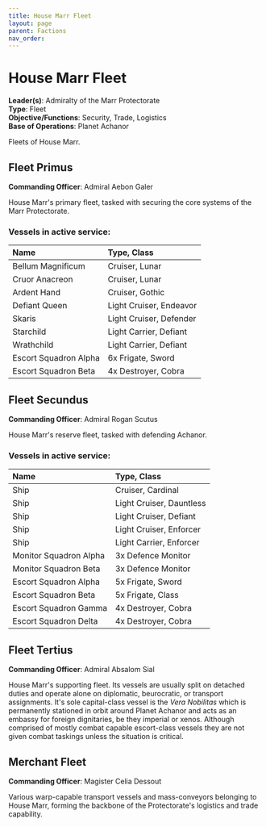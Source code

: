```yaml
---
title: House Marr Fleet
layout: page
parent: Factions
nav_order: 
---
```

# House Marr Fleet
**Leader(s)**: Admiralty of the Marr Protectorate  
**Type**: Fleet  
**Objective/Functions**: Security, Trade, Logistics  
**Base of Operations**: Planet Achanor  

Fleets of House Marr.

## Fleet Primus
**Commanding Officer**: Admiral Aebon Galer  

House Marr's primary fleet, tasked with securing the core systems of the Marr Protectorate.

### Vessels in active service:

| Name          | Type, Class   |
| :------------ | :------------ |
| Bellum Magnificum | Cruiser, Lunar |
| Cruor Anacreon | Cruiser, Lunar |
| Ardent Hand | Cruiser, Gothic |
| Defiant Queen | Light Cruiser, Endeavor |
| Skaris | Light Cruiser, Defender |
| Starchild | Light Carrier, Defiant |
| Wrathchild | Light Carrier, Defiant |
| Escort Squadron Alpha | 6x Frigate, Sword |
| Escort Squadron Beta | 4x Destroyer, Cobra |

## Fleet Secundus
**Commanding Officer**: Admiral Rogan Scutus  

House Marr's reserve fleet, tasked with defending Achanor.

### Vessels in active service:

| Name          | Type, Class   |
| :------------ | :------------ |
| Ship | Cruiser, Cardinal |
| Ship | Light Cruiser, Dauntless |
| Ship | Light Cruiser, Defiant |
| Ship | Light Cruiser, Enforcer |
| Ship | Light Carrier, Enforcer |
| Monitor Squadron Alpha | 3x Defence Monitor |
| Monitor Squadron Beta | 3x Defence Monitor |
| Escort Squadron Alpha | 5x Frigate, Sword |
| Escort Squadron Beta | 5x Frigate, Class |
| Escort Squadron Gamma | 4x Destroyer, Cobra |
| Escort Squadron Delta | 4x Destroyer, Cobra |

## Fleet Tertius
**Commanding Officer**: Admiral Absalom Sial  

House Marr's supporting fleet. Its vessels are usually split on detached duties and operate alone on diplomatic, beurocratic, or transport assignments. It's sole capital-class vessel is the *Vera Nobilitas* which is permanently stationed in orbit around Planet Achanor and acts as an embassy for foreign dignitaries, be they imperial or xenos. Although comprised of mostly combat capable escort-class vessels they are not given combat taskings unless the situation is critical.

## Merchant Fleet
**Commanding Officer**: Magister Celia Dessout  

Various warp-capable transport vessels and mass-conveyors belonging to House Marr, forming the backbone of the Protectorate's logistics and trade capability.